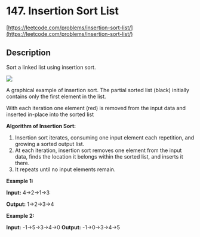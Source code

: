 # 147. Insertion Sort List

[https://leetcode.com/problems/insertion-sort-list/](https://leetcode.com/problems/insertion-sort-list/)

## Description

Sort a linked list using insertion sort.

![](https://upload.wikimedia.org/wikipedia/commons/0/0f/Insertion-sort-example-300px.gif)

A graphical example of insertion sort. The partial sorted list (black) initially contains only the first element in the list.

With each iteration one element (red) is removed from the input data and inserted in-place into the sorted list


**Algorithm of Insertion Sort:**

1. Insertion sort iterates, consuming one input element each repetition, and growing a sorted output list.
2. At each iteration, insertion sort removes one element from the input data, finds the location it belongs within the sorted list, and inserts it there.
3. It repeats until no input elements remain.

**Example 1:**

**Input:** 4->2->1->3

**Output:** 1->2->3->4


**Example 2:**

**Input:** -1->5->3->4->0
**Output:** -1->0->3->4->5
